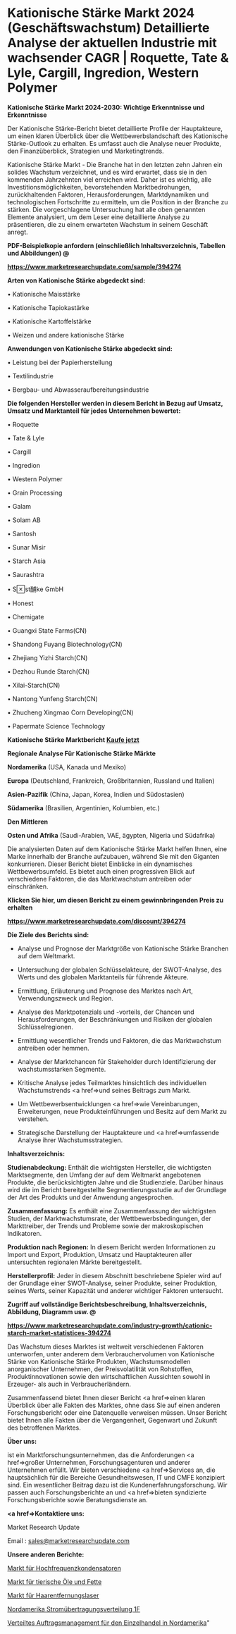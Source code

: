 # Kationische Stärke Markt 2024 (Geschäftswachstum) Detaillierte Analyse der aktuellen Industrie mit wachsender CAGR | Roquette, Tate & Lyle, Cargill, Ingredion, Western Polymer

<strong>Kationische Stärke Markt 2024-2030: Wichtige Erkenntnisse und Erkenntnisse</strong>

Der Kationische Stärke-Bericht bietet detaillierte Profile der Hauptakteure, um einen klaren Überblick über die Wettbewerbslandschaft des Kationische Stärke-Outlook zu erhalten. Es umfasst auch die Analyse neuer Produkte, den Finanzüberblick, Strategien und Marketingtrends.

Kationische Stärke Markt - Die Branche hat in den letzten zehn Jahren ein solides Wachstum verzeichnet, und es wird erwartet, dass sie in den kommenden Jahrzehnten viel erreichen wird. Daher ist es wichtig, alle Investitionsmöglichkeiten, bevorstehenden Marktbedrohungen, zurückhaltenden Faktoren, Herausforderungen, Marktdynamiken und technologischen Fortschritte zu ermitteln, um die Position in der Branche zu stärken. Die vorgeschlagene Untersuchung hat alle oben genannten Elemente analysiert, um dem Leser eine detaillierte Analyse zu präsentieren, die zu einem erwarteten Wachstum in seinem Geschäft anregt.



<strong><b>PDF-Beispielkopie anfordern (einschließlich Inhaltsverzeichnis, Tabellen und Abbildungen) @ </b></strong>

<strong><a href=https://www.marketresearchupdate.com/sample/394274>

<strong>https://www.marketresearchupdate.com/sample/394274</u></a></strong></strong>



<strong>Arten von Kationische Stärke abgedeckt sind:</strong>

• Kationische Maisstärke

• Kationische Tapiokastärke

• Kationische Kartoffelstärke

• Weizen und andere kationische Stärke



<strong>Anwendungen von Kationische Stärke abgedeckt sind:</strong>

• Leistung bei der Papierherstellung

• Textilindustrie

• Bergbau- und Abwasseraufbereitungsindustrie



<strong>Die folgenden Hersteller werden in diesem Bericht in Bezug auf Umsatz, Umsatz und Marktanteil für jedes Unternehmen bewertet:</strong>

• Roquette

• Tate & Lyle

• Cargill

• Ingredion

• Western Polymer

• Grain Processing

• Galam

• Solam AB

• Santosh

• Sunar Misir

• Starch Asia

• Saurashtra

• Sst酺ke GmbH

• Honest

• Chemigate

• Guangxi State Farms(CN)

• Shandong Fuyang Biotechnology(CN)

• Zhejiang Yizhi Starch(CN)

• Dezhou Runde Starch(CN)

• Xilai-Starch(CN)

• Nantong Yunfeng Starch(CN)

• Zhucheng Xingmao Corn Developing(CN)

• Papermate Science Technology



<strong>Kationische Stärke Marktbericht <a href=https://www.marketresearchupdate.com/buynow/394274>Kaufe jetzt</a></strong>



<strong>Regionale Analyse Für Kationische Stärke Märkte</strong>



<strong>Nordamerika</strong> (USA, Kanada und Mexiko)



<strong>Europa</strong> (Deutschland, Frankreich, Großbritannien, Russland und Italien)



<strong>Asien-Pazifik</strong> (China, Japan, Korea, Indien und Südostasien)



<strong>Südamerika</strong> (Brasilien, Argentinien, Kolumbien, etc.)



<strong>Den Mittleren</strong> 

<strong>Osten und Afrika</strong> (Saudi-Arabien, VAE, ägypten, Nigeria und Südafrika)

Die analysierten Daten auf dem Kationische Stärke Markt helfen Ihnen, eine Marke innerhalb der Branche aufzubauen, während Sie mit den Giganten konkurrieren. Dieser Bericht bietet Einblicke in ein dynamisches Wettbewerbsumfeld. Es bietet auch einen progressiven Blick auf verschiedene Faktoren, die das Marktwachstum antreiben oder einschränken.



<strong>Klicken Sie hier, um diesen Bericht zu einem gewinnbringenden Preis zu erhalten
</strong>

<strong><a href=https://www.marketresearchupdate.com/discount/394274>https://www.marketresearchupdate.com/discount/394274</b></u></strong></a>



<strong>Die Ziele des Berichts sind:</strong>

- Analyse und Prognose der Marktgröße von Kationische Stärke Branchen auf dem Weltmarkt.

- Untersuchung der globalen Schlüsselakteure, der SWOT-Analyse, des Werts und des globalen Marktanteils für führende Akteure.

- Ermittlung, Erläuterung und Prognose des Marktes nach Art, Verwendungszweck und Region.

- Analyse des Marktpotenzials und -vorteils, der Chancen und Herausforderungen, der Beschränkungen und Risiken der globalen Schlüsselregionen.

- Ermittlung wesentlicher Trends und Faktoren, die das Marktwachstum antreiben oder hemmen.

- Analyse der Marktchancen für Stakeholder durch Identifizierung der wachstumsstarken Segmente.

- Kritische Analyse jedes Teilmarktes hinsichtlich des individuellen Wachstumstrends <a href=>und</a> seines Beitrags zum Markt.

- Um Wettbewerbsentwicklungen <a href=>wie</a> Vereinbarungen, Erweiterungen, neue Produkteinführungen und Besitz auf dem Markt zu verstehen.

- Strategische Darstellung der Hauptakteure und <a href=>umfas</a>sende Analyse ihrer Wachstumsstrategien.



<strong>Inhaltsverzeichnis:</strong>



<strong>Studienabdeckung:</strong> Enthält die wichtigsten Hersteller, die wichtigsten Marktsegmente, den Umfang der auf dem Weltmarkt angebotenen Produkte, die berücksichtigten Jahre und die Studienziele. Darüber hinaus wird die im Bericht bereitgestellte Segmentierungsstudie auf der Grundlage der Art des Produkts und der Anwendung angesprochen.



<strong>Zusammenfassung:</strong> Es enthält eine Zusammenfassung der wichtigsten Studien, der Marktwachstumsrate, der Wettbewerbsbedingungen, der Markttreiber, der Trends und Probleme sowie der makroskopischen Indikatoren.



<strong>Produktion nach Regionen:</strong> In diesem Bericht werden Informationen zu Import und Export, Produktion, Umsatz und Hauptakteuren aller untersuchten regionalen Märkte bereitgestellt.



<strong>Herstellerprofil:</strong> Jeder in diesem Abschnitt beschriebene Spieler wird auf der Grundlage einer SWOT-Analyse, seiner Produkte, seiner Produktion, seines Werts, seiner Kapazität und anderer wichtiger Faktoren untersucht.



<strong><b>Zugriff auf vollständige Berichtsbeschreibung, Inhaltsverzeichnis, Abbildung, Diagramm usw. @ </b></strong>

<strong><a href=https://www.marketresearchupdate.com/industry-growth/cationic-starch-market-statistices-394274>https://www.marketresearchupdate.com/industry-growth/cationic-starch-market-statistices-394274</a></strong>

Das Wachstum dieses Marktes ist weltweit verschiedenen Faktoren unterworfen, unter anderem dem Verbrauchervolumen von Kationische Stärke von Kationische Stärke Produkten, Wachstumsmodellen anorganischer Unternehmen, der Preisvolatilität von Rohstoffen, Produktinnovationen sowie den wirtschaftlichen Aussichten sowohl in Erzeuger- als auch in Verbraucherländern.

Zusammenfassend bietet Ihnen dieser Bericht <a href=>einen</a> klaren Überblick über alle Fakten des Marktes, ohne dass Sie auf einen anderen Forschungsbericht oder eine Datenquelle verweisen müssen. Unser Bericht bietet Ihnen alle Fakten über die Vergangenheit, Gegenwart und Zukunft des betroffenen Marktes.



<strong>Über uns:</strong>

 ist ein Marktforschungsunternehmen, das die Anforderungen <a href=>großer</a> Unternehmen, Forschungsagenturen und anderer Unternehmen erfüllt. Wir bieten verschiedene <a href=>Services</a> an, die hauptsächlich für die Bereiche Gesundheitswesen, IT und CMFE konzipiert sind. Ein wesentlicher Beitrag dazu ist die Kundenerfahrungsforschung. Wir passen auch Forschungsberichte an und <a href=>bieten</a> syndizierte Forschungsberichte sowie Beratungsdienste an.



<strong><a href=>Kontaktiere uns:</a></strong>

Market Research Update

Email : sales@marketresearchupdate.com



<strong>Unsere anderen Berichte:</strong>

<a href=https://www.linkedin.com/pulse/high-frequency-capacitor-market-size>Markt für Hochfrequenzkondensatoren</a>

<a href=https://www.linkedin.com/pulse/animal-oils-fats-market-size-analysis-leading>Markt für tierische Öle und Fette</a>

<a href=https://www.linkedin.com/pulse/hair-removal-lasers-market-outlooks-2023-size>Markt für Haarentfernungslaser</a>

<a href=https://www.linkedin.com/pulse/north-america-electric-power-transmission-distribution-1f>Nordamerika Stromübertragungsverteilung 1F</a>

<a href=https://www.linkedin.com/pulse/north-america-retail-distributed-order-management>Verteiltes Auftragsmanagement für den Einzelhandel in Nordamerika</a>"
